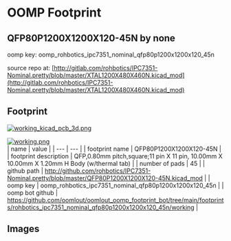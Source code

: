 # OOMP Footprint  
## QFP80P1200X1200X120-45N  by none  
  
oomp key: oomp_rohbotics_ipc7351_nominal_qfp80p1200x1200x120_45n  
  
source repo at: [http://gitlab.com/rohbotics/IPC7351-Nominal.pretty/blob/master/XTAL1200X480X460N.kicad_mod](http://gitlab.com/rohbotics/IPC7351-Nominal.pretty/blob/master/XTAL1200X480X460N.kicad_mod)  
## Footprint  
  
[![working_kicad_pcb_3d.png](working_kicad_pcb_3d_600.png)](working_kicad_pcb_3d.png)  
  
[![working.png](working_600.png)](working.png)  
| name | value | 
| --- | --- | 
| footprint name | QFP80P1200X1200X120-45N | 
| footprint description | QFP,0.80mm pitch,square;11 pin X 11 pin, 10.00mm X 10.00mm X 1.20mm H Body (w/thermal tab) | 
| number of pads | 45 | 
| github path | http://github.com/rohbotics/IPC7351-Nominal.pretty/blob/master/QFP80P1200X1200X120-45N.kicad_mod | 
| oomp key | oomp_rohbotics_ipc7351_nominal_qfp80p1200x1200x120_45n | 
| oomp bot github | https://github.com/oomlout/oomlout_oomp_footprint_bot/tree/main/footprints/rohbotics_ipc7351_nominal_qfp80p1200x1200x120_45n/working | 
## Images  
